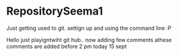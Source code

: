 # RepositorySeema1
Just getting used to git.
settign up and using the command line :P


Hello just playigntwiht git hub..
now adding few comments athese comments are added before 2 pm today 15 sept